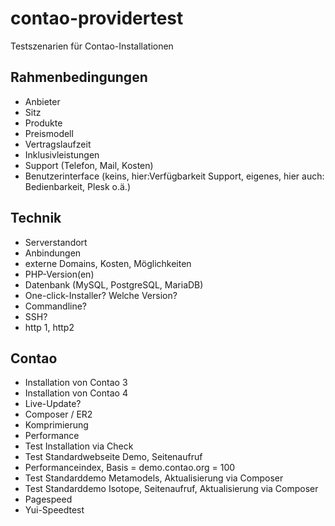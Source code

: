 # contao-providertest
Testszenarien für Contao-Installationen

## Rahmenbedingungen
- Anbieter
- Sitz
- Produkte
- Preismodell
- Vertragslaufzeit
- Inklusivleistungen
- Support (Telefon, Mail, Kosten)
- Benutzerinterface (keins, hier:Verfügbarkeit Support, eigenes, hier auch: Bedienbarkeit, Plesk o.ä.)

## Technik
- Serverstandort
- Anbindungen
- externe Domains, Kosten, Möglichkeiten
- PHP-Version(en)
- Datenbank (MySQL, PostgreSQL, MariaDB)
- One-click-Installer? Welche Version?
- Commandline?
- SSH?
- http 1, http2

## Contao
- Installation von Contao 3
- Installation von Contao 4
- Live-Update?
- Composer / ER2
- Komprimierung
- Performance
- Test Installation via Check
- Test Standardwebseite Demo, Seitenaufruf
- Performanceindex, Basis = demo.contao.org = 100
- Test Standarddemo Metamodels, Aktualisierung via Composer
- Test Standarddemo Isotope, Seitenaufruf, Aktualisierung via Composer
- Pagespeed
- Yui-Speedtest



